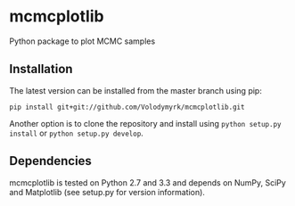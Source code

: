 # mcmcplotlib
Python package to plot MCMC samples

## Installation

The latest version can be installed from the master branch using pip:

```
pip install git+git://github.com/Volodymyrk/mcmcplotlib.git
```

Another option is to clone the repository and install using `python setup.py install` or `python setup.py develop`.


## Dependencies

mcmcplotlib is tested on Python 2.7 and 3.3 and depends on NumPy,
SciPy and Matplotlib (see setup.py for version information).
